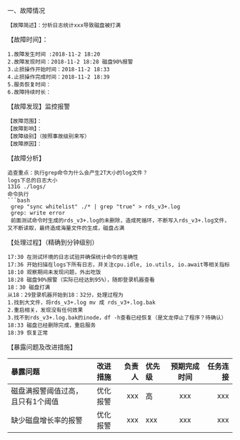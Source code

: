 一、故障情况
```
【故障简述】：分析日志统计xxx导致磁盘被打满
```
【故障时间】：
```
1.故障发生时间 :2018-11-2 18:20
2.故障发现时间：2018-11-2 18:28 磁盘90%报警
3.止损操作开始时间：2018-11-2 18:33
4.止损操作完成时间：2018-11-2 18:39
5.服务恢复时间：
6.故障持续时长：
```
【故障发现】监控报警
```
【故障范围】：
【故障影响】：
【故障级别】（按照事故级别来写）
【故障原因】：
```
【故障分析】
```
追查重点：执行grep命令为什么会产生2T大小的log文件？
logs下总的日志大小
131G ./logs/
命令执行
```bash
 grep "sync whitelist" ./* | grep "true" > rds_v3+.log
 grep: write error
 前面测试命令时生成的rds_v3+.log的未删除，造成死循环，不断写入rds_v3+.log文件，又不断读取，最终造成海量文件的生成，磁盘占满
```
【处理过程】（精确到分钟级别）
```
17:30 在测试环境的日志试验并确保统计命令的准确性
17:36 开始扫描在logs下所有日志，并关注cpu.idle, io.utils, io.await等相关指标
18:10 观察期间未发现问题，外出吃饭
18:28 磁盘90%报警（实际已经达到95%），随即登录机器查看
18：30 磁盘打满
从18：29登录机器开始到18：32分，处理过程为
1.找到大文件，将rds_v3+.log mv 成 rds_v3+.log.bak
2.重启相关，发现没有任何效果
3.找不到rds_v3+.log.bak的inode，df -h查看已经恢复（是文龙停止了程序？待确认）
18:33 磁盘已经删除完成，重启服务
18:39 恢复正常
```
【暴露问题及改进措施】

| 暴露问题 | 改进措施 | 负责人 | 优先级 | 预期完成时间 | 任务连接|
| :--- | :----: | ----: | :--- | :----: | ----: |
| 磁盘满报警阈值过高，且只有1个阈值 | 优化报警 | xxx | 高 | xxx | xxx |
| 缺少磁盘增长率的报警    |   优化报警   | xxx    | xxx   | xxx      | xxx     |
